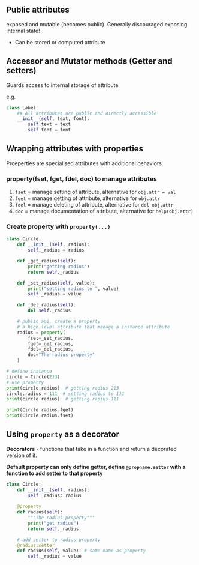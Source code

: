 
## Public attributes

exposed and mutable (becomes public). Generally discouraged exposing internal state!

* Can be stored or computed attribute

## Accessor and Mutator methods (Getter and setters)

Guards access to internal storage of attribute

e.g.
```py
class Label:
    ## All attributes are public and directly accessible
    __init__(self, text, font):
        self.text = text
        self.font = font
```

## Wrapping attributes with properties

Proeperties are specialised attributes with additional behaviors.

### property(fset, fget, fdel, doc) to manage attributes

1. `fset` = manage setting of attribute, alternative for `obj.attr = val`
2. `fget` = manage getting of attribute, alternative for `obj.attr`
3. `fdel` = manage deleting of attribute, alternative for `del obj.attr`
4. `doc` = manage documentation of attribute, alternative for `help(obj.attr)`

### Create property with `property(...)` 

```py
class Circle:
    def __init__(self, radius):
        self._radius = radius

    def _get_radius(self):
        print("getting radius")
        return self._radius

    def _set_radius(self, value):
        print("setting radius to ", value)
        self._radius = value

    def _del_radius(self):
        del self._radius

    # public api, create a property
    # a high level attribute that manage a instance attribute
    radius = property(
        fset=_set_radius,
        fget=_get_radius,
        fdel=_del_radius,
        doc="The radius property"
    )

# define instance
circle = Circle(213)
# use property
print(circle.radius)  # getting radius 213
circle.radius = 111  # setting radius to 111
print(circle.radius)  # getting radius 111

print(Circle.radius.fget)
print(Circle.radius.fset)
```

## Using `property` as a decorator

**Decorators** - functions that take in a function and return a decorated version of it.

**Default property can only define getter, define `@propname.setter` with a function to add setter to that property**

```py
class Circle:
    def __init__(self, radius):
        self._radius: radius
    
    @property
    def radius(self):
        """The radius property"""
        print("get radius")
        return self._radius

    # add setter to radius property
    @radius.setter
    def radius(self, value): # same name as property
        self._radius = value
```

